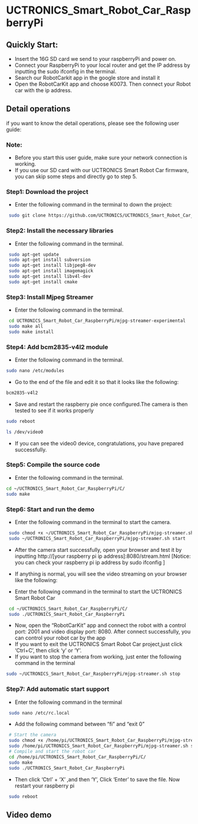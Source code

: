 # UCTRONICS_Smart_Robot_Car_RaspberryPi

## Quickly Start:

  - Insert the 16G SD card we send to your raspberryPi and power on.
  - Connect your RaspberryPi to your local router and get the IP address by inputting the sudo ifconfig in the terminal.
  - Search our RobotCarkit app in the google store and install it 
  - Open the RobotCarKit app and choose K0073. Then connect your Robot car with the ip address.
  
## Detail operations
   if you want to know the detail operations, please see the following user guide:

### Note: 
* Before you start this user guide, make sure your network connection is working.
* If you use our SD card with our UCTRONICS Smart Robot Car firmware, you can skip some steps and directly go to step 5. 
### Step1: Download the project
- Enter the following command in the terminal to down the project:
```Bash
 sudo git clone https://github.com/UCTRONICS/UCTRONICS_Smart_Robot_Car_RaspberryPi.git
```
### Step2: Install the necessary libraries
- Enter the following command in the terminal.
```Bash
 sudo apt-get update
 sudo apt-get install subversion
 sudo apt-get install libjpeg8-dev
 sudo apt-get install imagemagick
 sudo apt-get install libv4l-dev
 sudo apt-get install cmake
```
### Step3: Install Mjpeg Streamer
- Enter the following command in the terminal.
```Bash
 cd UCTRONICS_Smart_Robot_Car_RaspberryPi/mjpg-streamer-experimental
 sudo make all
 sudo make install
```

### Step4: Add bcm2835-v4l2 module
- Enter the following command in the terminal.
 ```Bash
 sudo nano /etc/modules
 ```
- Go to the end of the file and edit it so that it looks like the following:
```Bash
bcm2835-v4l2
```
- Save and restart the raspberry pie once configured.The camera is then tested to see if it works properly
```Bash
sudo reboot
```
```Bash
ls /dev/video0
```
- If you can see the video0 device, congratulations, you have prepared successfully.

### Step5: Compile the source code 
- Enter the following command in the terminal.
 ```Bash
 cd ~/UCTRONICS_Smart_Robot_Car_RaspberryPi/C/
 sudo make
 ```
### Step6: Start and run the demo
- Enter the following command in the terminal to start the camera.
```Bash
 sudo chmod +x ~/UCTRONICS_Smart_Robot_Car_RaspberryPi/mjpg-streamer.sh
 sudo ~/UCTRONICS_Smart_Robot_Car_RaspberryPi/mjpg-streamer.sh start
```
- After the camera start successfully, open your browser and test it by inputting
  http://[your raspberry pi ip address]:8080/stream.html 
 [Notice: you can check your raspberry pi ip address by sudo ifconfig ]
- If anything is normal, you will see the video streaming on your browser like the following:

- Enter the following command in the terminal to start the UCTRONICS Smart Robot Car
```Bash
 cd ~/UCTRONICS_Smart_Robot_Car_RaspberryPi/C/
 sudo ./UCTRONICS_Smart_Robot_Car_RaspberryPi
```
- Now, open the “RobotCarKit” app and connect the robot with a control port: 2001 and video display port: 8080. After connect successfully, you can control your robot car by the app
- If you want to exit the UCTRONICS Smart Robot Car project,just click ‘Ctrl+C’, then click ‘y’ or ‘Y’.
- If you want to stop the camera from working, just enter the following command in the terminal
```Bash
sudo ~/UCTRONICS_Smart_Robot_Car_RaspberryPi/mjpg-streamer.sh stop
```


### Step7: Add automatic start support 
- Enter the following command in the terminal
```Bash
 sudo nano /etc/rc.local
```
- Add the following command between “fi” and “exit 0” 
```Bash
 # Start the camera
 sudo chmod +x /home/pi/UCTRONICS_Smart_Robot_Car_RaspberryPi/mjpg-streamer.sh
 sudo /home/pi/UCTRONICS_Smart_Robot_Car_RaspberryPi/mjpg-streamer.sh start
 # Compile and start the robot car
 cd /home/pi/UCTRONICS_Smart_Robot_Car_RaspberryPi/C/
 sudo make
 sudo ./UCTRONICS_Smart_Robot_Car_RaspberryPi
```
- Then click ‘Ctrl’ + ‘X’ ,and then ‘Y’, Click ‘Enter’ to save the file. Now restart your raspberry pi 
```Bash
 sudo reboot 
```

## Video demo


 
